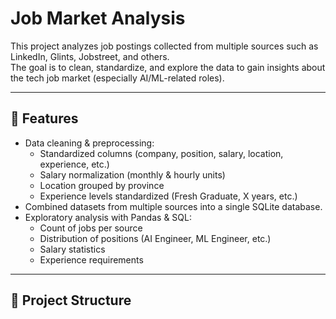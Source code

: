 # Job Market Analysis

This project analyzes job postings collected from multiple sources such as LinkedIn, Glints, Jobstreet, and others.  
The goal is to clean, standardize, and explore the data to gain insights about the tech job market (especially AI/ML-related roles).

---

## 📌 Features
- Data cleaning & preprocessing:
  - Standardized columns (company, position, salary, location, experience, etc.)
  - Salary normalization (monthly & hourly units)
  - Location grouped by province
  - Experience levels standardized (Fresh Graduate, X years, etc.)
- Combined datasets from multiple sources into a single SQLite database.
- Exploratory analysis with Pandas & SQL:
  - Count of jobs per source
  - Distribution of positions (AI Engineer, ML Engineer, etc.)
  - Salary statistics
  - Experience requirements

---

## 📂 Project Structure
